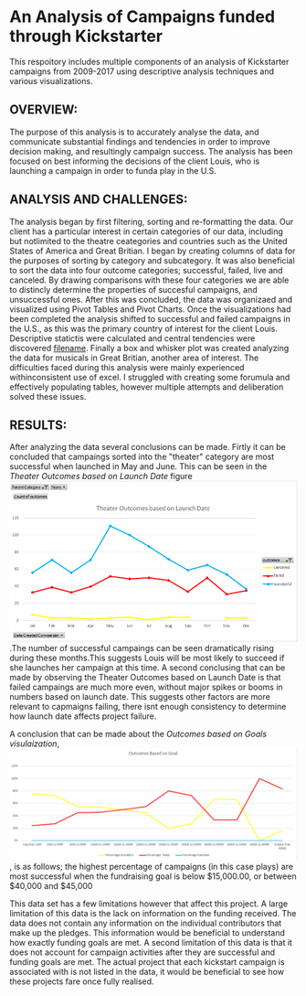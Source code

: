 # An Analysis of Campaigns funded through Kickstarter
This respoitory includes multiple components of an analysis of Kickstarter campaigns from 2009-2017 using descriptive analysis techniques and various visualizations.

## OVERVIEW: 
The purpose of this analysis is to accurately analyse the data, and communicate substantial findings and tendencies in order to improve decision making, and resultingly campaign success. The analysis has been focused on best informing the decisions of the client Louis, who is launching a campaign in order to funda play in the U.S. 

## ANALYSIS AND CHALLENGES: 
The analysis began by first filtering, sorting and re-formatting the data. Our client has a particular interest in certain categories of our data, including but notlimited to the theatre ceategories and countries such as the United States of America and Great Britian. I began by creating columns of data for the purposes of sorting by category and subcategory. It was also beneficial to sort the data into four outcome categories; successful, failed, live and canceled. By drawing comparisons with these four categories we are able to distincly determine the properties of succesful campaigns, and unsuccessful ones. After this was concluded, the data was organizaed and visualized using Pivot Tables and Pivot Charts. Once the visualizations had been completed the analysis shifted to successful and failed campaigns in the U.S., as this was the primary country of interest for the client Louis. Descriptive statictis were calculated and central tendencies were discovered [filename](path/to/filename.xlxs). Finally a box and whisker plot was created analyzing the data for musicals in Great Britian, another area of interest. The difficulties faced during this analysis were mainly experienced withinconsistent use of excel. I struggled with creating some forumula and effectively populating tables, however multiple attempts and deliberation solved these issues. 

## RESULTS:
After analyzing the data several conclusions can be made. Firtly it can be concluded that campaings sorted into the "theater" category are most successful when launched in May and June. This can be seen in the *Theater Outcomes based on Launch Date* figure ![Theater_Outcomes_vs_Launch.png](Theater_Outcomes_vs_Launch.png).The number of successful campaings can be seen dramatically rising during these months.This suggests Louis will be most likely to succeed if she launches her campaign at this time. A second conclusing that can be made by observing the Theater Outcomes based on Launch Date is that failed campaings are much more even, without major spikes or booms in numbers based on launch date. This suggests other factors are more relevant to capmaigns failing, there isnt enough consistency to determine how launch date affects project failure. 

A conclusion that can be made about the *Outcomes based on Goals visulaization*, ![Outcomes_vs_Goals.png](Outcomes_vs_Goals.png), is as follows; the highest percentage of campaigns (in this case plays) are most successful when the 
fundraising goal is below $15,000.00, or between $40,000 and $45,000

This data set has a few limitations however that affect this project. A large limitation of this data is the lack on information on the funding received. The data does not contain any information on the individual
contributors that make up the pledges. This information would be beneficial to understand how exactly funding goals are met. A second limitation of this data is that it does not account for campaign activities after they are
successful and funding goals are met. The actual project that each kickstart campaign is associated with is not listed in the data, it would be beneficial to see how these projects fare once fully realised. 
